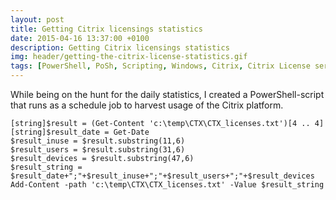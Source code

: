 ```yaml
---
layout: post
title: Getting Citrix licensings statistics
date: 2015-04-16 13:37:00 +0100
description: Getting Citrix licensings statistics
img: header/getting-the-citrix-license-statistics.gif
tags: [PowerShell, PoSh, Scripting, Windows, Citrix, Citrix License server]
---
```

While being on the hunt for the daily statistics, I created a PowerShell-script that runs as a schedule job to harvest usage of the Citrix platform.

    [string]$result = (Get-Content 'c:\temp\CTX\CTX_licenses.txt')[4 .. 4]
    [string]$result_date = Get-Date
    $result_inuse = $result.substring(11,6)
    $result_users = $result.substring(31,6)
    $result_devices = $result.substring(47,6)
    $result_string = $result_date+";"+$result_inuse+";"+$result_users+";"+$result_devices
    Add-Content -path 'c:\temp\CTX\CTX_licenses.txt' -Value $result_string